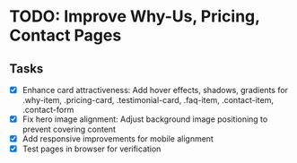 # TODO: Improve Why-Us, Pricing, Contact Pages

## Tasks
- [x] Enhance card attractiveness: Add hover effects, shadows, gradients for .why-item, .pricing-card, .testimonial-card, .faq-item, .contact-item, .contact-form
- [x] Fix hero image alignment: Adjust background image positioning to prevent covering content
- [x] Add responsive improvements for mobile alignment
- [x] Test pages in browser for verification
